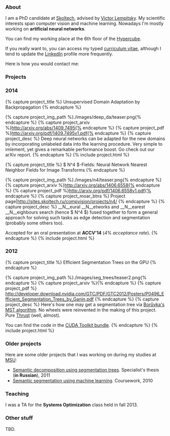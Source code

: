 <h3 class="page-header">About</h3>

I am a PhD candidate at [Skoltech](http://www.skoltech.ru), advised by 
[Victor Lempitsky](http://sites.skoltech.ru/compvision/victor-lempitsky/).
My scientific interests span computer vision and machine learning. Nowadays
I'm mostly working on __artificial neural networks__.

You can find my working place at the 6th floor of the 
[Hypercube](http://community.sk.ru/innograd/hypercube/).

If you really want to, you can access my typed [curriculum vitae](./media/cv2.pdf), 
although I tend to update the <a href="http://linkedin.com/in/yganin/">LinkedIn</a> 
<a href="http://linkedin.com/in/yganin/"><i class="fa fa-linkedin-square fa-lg"></i></a>
profile more frequently. 

Here is how you would contact me:
<a href="mailto:ganin@skoltech.ru"><i class="fa fa-at fa-lg"></i></a>

<h3 class="page-header">Projects</h3>

### 2014

{% capture project_title %}
Unsupervised Domain Adaptation by Backpropagation
{% endcapture %}

{% capture project_img_path %}./images/deep_da/teaser.png{% endcapture %}
{% capture project_arxiv %}http://arxiv.org/abs/1409.7495{% endcapture %}
{% capture project_pdf %}http://arxiv.org/pdf/1409.7495v1.pdf{% endcapture %}
{% capture project_desc %}
Deep neural networks can be adapted for the new domains by incorporating 
unlabeled data into the learning procedure. Very simple to imlement, yet 
gives a remarkable performance boost. Go check out our arXiv report.
{% endcapture %}
{% include project.html %}


{% capture project_title %}
$ N^4 $-Fields: Neural Network Nearest Neighbor Fields for Image Transforms
{% endcapture %}

{% capture project_img_path %}./images/n4/teaser.png{% endcapture %}
{% capture project_arxiv %}http://arxiv.org/abs/1406.6558{% endcapture %}
{% capture project_pdf %}http://arxiv.org/pdf/1406.6558v1.pdf{% endcapture %}
{% capture project_moar_btns %}
Project page|http://sites.skoltech.ru/compvision/projects/n4/
{% endcapture %}
{% capture project_desc %}
__N__eural __N__etworks and __N__earest __N__eighbours search (hence
$ N^4 $) fused together to form a general
approach for solving such tasks as edge detection and segmentation 
(probably some others too).

Accepted for an oral presentation at __ACCV'14__ (_4% acceptance rate_).
{% endcapture %}
{% include project.html %}

### 2012

{% capture project_title %}
Efficient Segmentation Trees on the GPU
{% endcapture %}

{% capture project_img_path %}./images/seg_trees/teaser2.png{% endcapture %}
{% capture project_arxiv %}{% endcapture %}
{% capture project_pdf %}
http://developer.download.nvidia.com/GTC/PDF/GTC2012/Posters/P0496_Efficient_Segmentation_Trees_by_Ganin.pdf
{% endcapture %}
{% capture project_desc %}
Here's how one may get a segmentation tree via 
[Borůvka's MST algorithm](http://en.wikipedia.org/wiki/Bor%C5%AFvka%27s_algorithm). 
No wheels were reinvented in the making of this project. 
Pure [Thrust](http://thrust.github.io/) (well, almost).

You can find the code in the 
[CUDA Toolkit bundle](http://docs.nvidia.com/cuda/cuda-samples/index.html#cuda-segmentation-tree-thrust-library).
{% endcapture %}
{% include project.html %}

### Older projects

Here are some older projects that I was working on during my studies at
[MSU](http://www.msu.ru/en/):

* [Semantic decomposition using segmentation trees](./media/yganin_thesis_2011.pdf). 
  Specialist's thesis (__in Russian__), 2011
* [Semantic segmentation using machine learning](./media/yganin_cw_2010.pdf). 
  Coursework, 2010

<h3 class="page-header">Teaching</h3>

I was a TA for the __Systems Optimization__ class held in fall 2013.

<h3 class="page-header">Other stuff</h3>

TBD.
